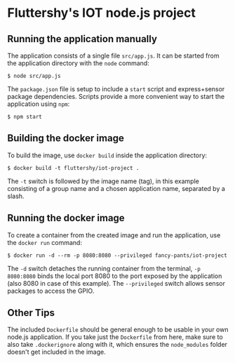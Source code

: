 # Fluttershy's IOT node.js project

## Running the application manually

The application consists of a single file `src/app.js`. It can be started from
the application directory with the `node` command:

```
$ node src/app.js
```

The `package.json` file is setup to include a `start` script and express+sensor
package dependencies. Scripts provide a more convenient way to start the application
using `npm`:

```
$ npm start
```

## Building the docker image

To build the image, use `docker build` inside the application directory:

```
$ docker build -t fluttershy/iot-project .
```

The `-t` switch is followed by the image name (tag), in this example consisting
of a group name and a chosen application name, separated by a slash.

## Running the docker image

To create a container from the created image and run the application, use the
`docker run` command:

```
$ docker run -d --rm -p 8080:8080 --privileged fancy-pants/iot-project
```

The `-d` switch detaches the running container from the terminal, `-p 8080:8080`
binds the local port 8080 to the port exposed by the application (also 8080 in
case of this example). The `--privileged` switch allows sensor packages to access
the GPIO.

## Other Tips

The included `Dockerfile` should be general enough to be usable in your own node.js
application. If you take just the `Dockerfile` from here, make sure to also take
`.dockerignore` along with it, which ensures the `node_modules` folder doesn't get
included in the image.


